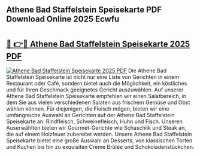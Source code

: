 ## Athene Bad Staffelstein Speisekarte PDF Download Online 2025 Ecwfu

# <h2><a href="http://gcdhz5.nevu.top/?p=Athene+Bad+Staffelstein+Speisekarte">🔗 👉🔴 Athene Bad Staffelstein Speisekarte 2025 PDF</a></h2>

[![Athene Bad Staffelstein Speisekarte 2025 PDF](https://i.imgur.com/dBaPXMq.png)](http://gcdhz5.nevu.top/?p=Athene+Bad+Staffelstein+Speisekarte)
Die Athene Bad Staffelstein Speisekarte ist nicht nur eine Liste von Gerichten in einem Restaurant oder Café, sondern bietet auch die Möglichkeit, ein köstliches und für Ihren Geschmack geeignetes Gericht auszuwählen. Auf unserer Athene Bad Staffelstein Speisekarte empfehlen wir einen Salatbereich, in dem Sie aus vielen verschiedenen Salaten aus frischem Gemüse und Obst wählen können. Für diejenigen, die Fleisch mögen, bieten wir eine umfangreiche Auswahl an Gerichten auf der Athene Bad Staffelstein Speisekarte an: Rindfleisch, Schweinefleisch, Huhn und Fisch. Unseren Auserwählten bieten wir Gourmet-Gerichte wie Schaschlik und Steak an, die auf einem Holzfeuer zubereitet werden. Unsere Athene Bad Staffelstein Speisekarte bietet eine große Auswahl an Desserts, von klassischen Torten und Kuchen bis hin zu exquisiten Crème Brûlée und Schokoladenstückchen.
